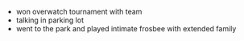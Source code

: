 - won overwatch tournament with team
- talking in parking lot 
- went to the park and played intimate frosbee with extended family 